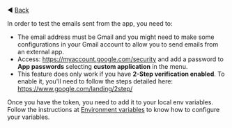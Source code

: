 ◀️ [Back](https://gitlab.com/SUSE-UIUX/eos/wikis/home#project-setup)


In order to test the emails sent from the app, you need to: 

- The email address must be Gmail and you might need to make some configurations in your Gmail account to allow you to send emails from an external app. 
- Access: https://myaccount.google.com/security and add a password to **App passwords** selecting **custom application** in the menu.
- This feature does only work if you have **2-Step verification enabled**. To enable it, you'll need to follow the steps detailed here: https://www.google.com/landing/2step/

Once you have the token, you need to add it to your local env variables. Follow the instructions at [Environment variables](environment-variables) to know how to configure your variables.